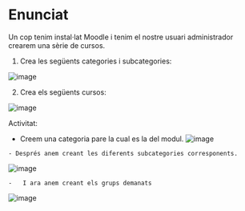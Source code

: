 # Enunciat

Un cop tenim instal·lat Moodle i tenim el nostre usuari administrador crearem una sèrie de cursos.

1. Crea les següents categories i subcategories:

![image](https://user-images.githubusercontent.com/110727546/204323379-2eab0c2d-8c02-4804-ab63-7b6fb611f381.png)

2. Crea els següents cursos:

![image](https://user-images.githubusercontent.com/110727546/204323603-c8047df3-c444-4e19-9008-5026778a6d05.png)



Activitat:
  -  Creem una categoria pare la cual es la del modul.
![image](https://user-images.githubusercontent.com/119657664/208471595-8bf01cb3-9fa2-4c46-8054-a0acd33f87c8.png)

    - Després anem creant les diferents subcategories corresponents.
![image](https://user-images.githubusercontent.com/119657664/208473483-50f528c1-1ada-45c6-980a-3f95634a89ad.png)

    -   I ara anem creant els grups demanats
![image](https://user-images.githubusercontent.com/119657664/208476994-d5256873-8e83-407b-9ed1-c08bff976764.png)

